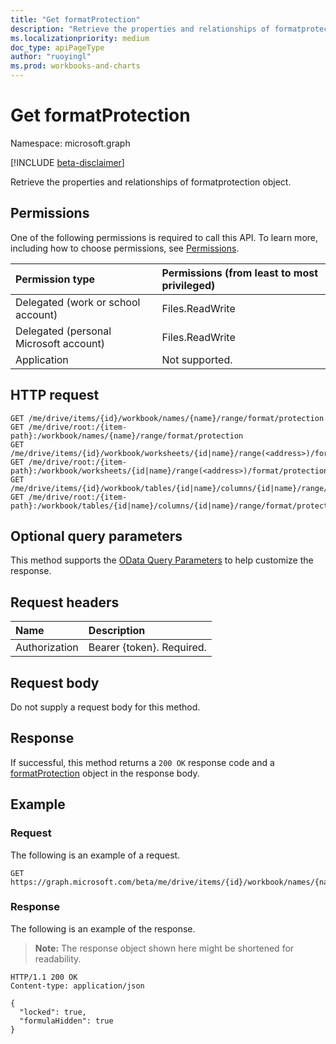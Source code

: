 ```yaml
---
title: "Get formatProtection"
description: "Retrieve the properties and relationships of formatprotection object."
ms.localizationpriority: medium
doc_type: apiPageType
author: "ruoyingl"
ms.prod: workbooks-and-charts
---
```


# Get formatProtection

Namespace: microsoft.graph

[!INCLUDE [beta-disclaimer](../../includes/beta-disclaimer.md)]

Retrieve the properties and relationships of formatprotection object.
## Permissions
One of the following permissions is required to call this API. To learn more, including how to choose permissions, see [Permissions](/graph/permissions-reference).

|Permission type      | Permissions (from least to most privileged)              |
|:--------------------|:---------------------------------------------------------|
|Delegated (work or school account) | Files.ReadWrite    |
|Delegated (personal Microsoft account) | Files.ReadWrite    |
|Application | Not supported. |

## HTTP request
<!-- { "blockType": "ignored" } -->
```http
GET /me/drive/items/{id}/workbook/names/{name}/range/format/protection
GET /me/drive/root:/{item-path}:/workbook/names/{name}/range/format/protection
GET /me/drive/items/{id}/workbook/worksheets/{id|name}/range(<address>)/format/protection
GET /me/drive/root:/{item-path}:/workbook/worksheets/{id|name}/range(<address>)/format/protection
GET /me/drive/items/{id}/workbook/tables/{id|name}/columns/{id|name}/range/format/protection
GET /me/drive/root:/{item-path}:/workbook/tables/{id|name}/columns/{id|name}/range/format/protection
```
## Optional query parameters
This method supports the [OData Query Parameters](/graph/query-parameters) to help customize the response.

## Request headers
| Name      |Description|
|:----------|:----------|
| Authorization  | Bearer {token}. Required. |

## Request body
Do not supply a request body for this method.

## Response

If successful, this method returns a `200 OK` response code and a [formatProtection](../resources/formatprotection.md) object in the response body.
## Example
### Request
The following is an example of a request.

<!-- {
  "blockType": "request",
  "name": "get_formatprotection"
}-->
```msgraph-interactive
GET https://graph.microsoft.com/beta/me/drive/items/{id}/workbook/names/{name}/range/format/protection
```
### Response

The following is an example of the response. 

>**Note:** The response object shown here might be shortened for readability.
<!-- {
  "blockType": "response",
  "truncated": true,
  "@odata.type": "microsoft.graph.formatProtection"
} -->
```http
HTTP/1.1 200 OK
Content-type: application/json

{
  "locked": true,
  "formulaHidden": true
}
```

<!-- uuid: 8fcb5dbc-d5aa-4681-8e31-b001d5168d79
2015-10-25 14:57:30 UTC -->
<!--
{
  "type": "#page.annotation",
  "description": "Get FormatProtection",
  "keywords": "",
  "section": "documentation",
  "tocPath": "",
  "suppressions": [
  ]
}
-->

